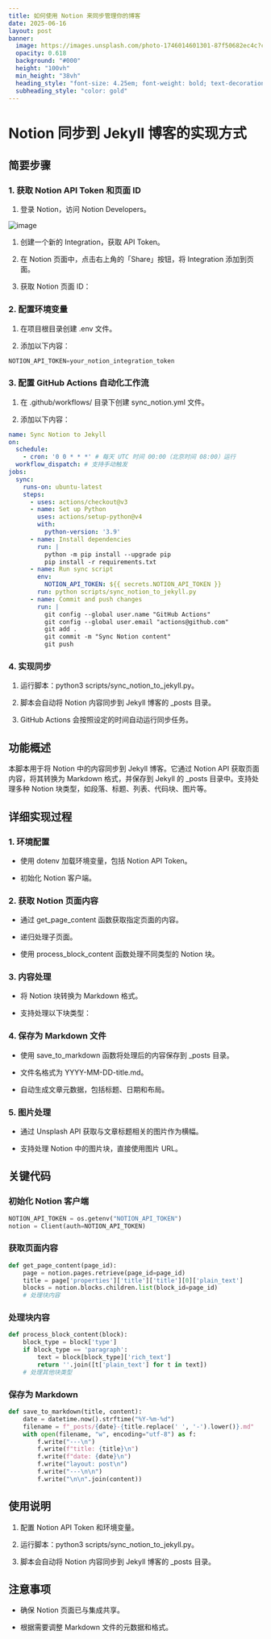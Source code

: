 ```yaml
---
title: 如何使用 Notion 来同步管理你的博客
date: 2025-06-16
layout: post
banner:
  image: https://images.unsplash.com/photo-1746014601301-87f50682ec4c?crop=entropy&cs=tinysrgb&fit=max&fm=jpg&ixid=M3w2OTIwMzJ8MHwxfHJhbmRvbXx8fHx8fHx8fDE3NTAwODM3NzV8&ixlib=rb-4.1.0&q=80&w=1080
  opacity: 0.618
  background: "#000"
  height: "100vh"
  min_height: "38vh"
  heading_style: "font-size: 4.25em; font-weight: bold; text-decoration: underline"
  subheading_style: "color: gold"
---
```


# Notion 同步到 Jekyll 博客的实现方式

## 简要步骤

### 1. 获取 Notion API Token 和页面 ID

1. 登录 Notion，访问 Notion Developers。

![image](https://prod-files-secure.s3.us-west-2.amazonaws.com/a7a0cc5a-89b9-4cda-8686-1fba0ca52f40/d19c1afe-dea5-4312-9333-786b0ba83054/image.png?X-Amz-Algorithm=AWS4-HMAC-SHA256&X-Amz-Content-Sha256=UNSIGNED-PAYLOAD&X-Amz-Credential=ASIAZI2LB466VCJJZBPB%2F20250616%2Fus-west-2%2Fs3%2Faws4_request&X-Amz-Date=20250616T142255Z&X-Amz-Expires=3600&X-Amz-Security-Token=IQoJb3JpZ2luX2VjEHYaCXVzLXdlc3QtMiJIMEYCIQDdNiQ4EJNE0c46S3X8CHWH8kO3Z7a9aeiRIPwbK%2BWSjAIhAOjvb9XnMa6avDu0bbL9L9emSf6HxOYtp4O2FcwYX%2BatKv8DCF8QABoMNjM3NDIzMTgzODA1Igxd17if2j1hDcnBag0q3AOamchr85b5mp8w%2Frg8kysfxy5U4FjQCuQBx83GD8uSjolXE4li0iBpwrp0zUAqGuO3NwOaG2qFE%2FBKtcLG0Di1dvMrKlvASU7Q12hzQo2icN8BjJXFGK4l40NW5ZKlDC242ODi96n4RB5g3ua1CZr2ijSFmxbvIbrKLxPwon24KQcdXFouKJdMOA9PWS0n%2FAiHMG2WDwrZ%2B5fLn%2F8N869G%2B4T8b8ADLWNKSlK9sAJ1Mvwbt%2Bog%2FecXyK%2FW8qz%2B0hO24G0Fh%2FrwJbc2Ajo9pqPoA22AJ16wVyPJnirDLU6VvBs11KAbjMMU8VPLOGGb0GxDEfUpithqGh%2Bt53RdsGi%2B5FeW%2ByjPS0EtyfLYr4PpFQ0ysa4TiAw7EStV0HpOPW7ci7fPFuRsLw0CgrCsAwVb1O5Odqb4Gqnq8Y7wQ%2BDSovYhogMUIPZlsBIuuqD0l0VVGwqOlrulEstYJlMxEMPJ3aHZLeQ77NG3kS%2BJyv7%2FUBfu44W7bapk%2BUNQuo7aFYqistXOliUrbNblR%2Bia4YcO%2FQ7k4isufM6OrmaRY9eWs%2F5t6O8513mHfUTIady3kY22hsLSMII3QiXyht%2Fw0gkNpVz3FmwAmKrH0PTOowPUKMzmhUQrnY8A9%2B35ZTCMyMDCBjqkAYkK0AlCltUc1KyL%2FkL3g%2ByLCYvvAWsaKue%2BH8HDb03vvI0CCUQcgblpTE3%2F%2FF1Wh%2BcpT9TtVjKiFyVDC0enDYtVJR86zL0tiPKN3OBgx6kDtpbjgSuEJl0X8fJZLPSNnAbTaiEYSwLpPV%2FQlXxVk%2FPO70EqwcGG0j7uulzj1PdHLKiiEljF47PfXe40FAKfYGo1jJ15tzuT7OAGAIEpMNm2Vf80&X-Amz-Signature=2f4600152e7466bf5d1eec30501423877ee71e52c483ef211d66a96533080f53&X-Amz-SignedHeaders=host&x-amz-checksum-mode=ENABLED&x-id=GetObject)

1. 创建一个新的 Integration，获取 API Token。

1. 在 Notion 页面中，点击右上角的「Share」按钮，将 Integration 添加到页面。

1. 获取 Notion 页面 ID：


### 2. 配置环境变量

1. 在项目根目录创建 .env 文件。

1. 添加以下内容：

```javascript
NOTION_API_TOKEN=your_notion_integration_token
```

### 3. 配置 GitHub Actions 自动化工作流

1. 在 .github/workflows/ 目录下创建 sync_notion.yml 文件。

1. 添加以下内容：

```yaml
name: Sync Notion to Jekyll
on:
  schedule:
    - cron: '0 0 * * *' # 每天 UTC 时间 00:00（北京时间 08:00）运行
  workflow_dispatch: # 支持手动触发
jobs:
  sync:
    runs-on: ubuntu-latest
    steps:
      - uses: actions/checkout@v3
      - name: Set up Python
        uses: actions/setup-python@v4
        with:
          python-version: '3.9'
      - name: Install dependencies
        run: |
          python -m pip install --upgrade pip
          pip install -r requirements.txt
      - name: Run sync script
        env:
          NOTION_API_TOKEN: ${{ secrets.NOTION_API_TOKEN }}
        run: python scripts/sync_notion_to_jekyll.py
      - name: Commit and push changes
        run: |
          git config --global user.name "GitHub Actions"
          git config --global user.email "actions@github.com"
          git add .
          git commit -m "Sync Notion content"
          git push
```

### 4. 实现同步

1. 运行脚本：python3 scripts/sync_notion_to_jekyll.py。

1. 脚本会自动将 Notion 内容同步到 Jekyll 博客的 _posts 目录。

1. GitHub Actions 会按照设定的时间自动运行同步任务。

## 功能概述

本脚本用于将 Notion 中的内容同步到 Jekyll 博客。它通过 Notion API 获取页面内容，将其转换为 Markdown 格式，并保存到 Jekyll 的 _posts 目录中。支持处理多种 Notion 块类型，如段落、标题、列表、代码块、图片等。

## 详细实现过程

### 1. 环境配置

- 使用 dotenv 加载环境变量，包括 Notion API Token。

- 初始化 Notion 客户端。

### 2. 获取 Notion 页面内容

- 通过 get_page_content 函数获取指定页面的内容。

- 递归处理子页面。

- 使用 process_block_content 函数处理不同类型的 Notion 块。

### 3. 内容处理

- 将 Notion 块转换为 Markdown 格式。

- 支持处理以下块类型：


### 4. 保存为 Markdown 文件

- 使用 save_to_markdown 函数将处理后的内容保存到 _posts 目录。

- 文件名格式为 YYYY-MM-DD-title.md。

- 自动生成文章元数据，包括标题、日期和布局。

### 5. 图片处理

- 通过 Unsplash API 获取与文章标题相关的图片作为横幅。

- 支持处理 Notion 中的图片块，直接使用图片 URL。

## 关键代码

### 初始化 Notion 客户端

```python
NOTION_API_TOKEN = os.getenv("NOTION_API_TOKEN")
notion = Client(auth=NOTION_API_TOKEN)
```

### 获取页面内容

```python
def get_page_content(page_id):
    page = notion.pages.retrieve(page_id=page_id)
    title = page['properties']['title']['title'][0]['plain_text']
    blocks = notion.blocks.children.list(block_id=page_id)
    # 处理块内容
```

### 处理块内容

```python
def process_block_content(block):
    block_type = block['type']
    if block_type == 'paragraph':
        text = block[block_type]['rich_text']
        return ''.join([t['plain_text'] for t in text])
    # 处理其他块类型
```

### 保存为 Markdown

```python
def save_to_markdown(title, content):
    date = datetime.now().strftime("%Y-%m-%d")
    filename = f"_posts/{date}-{title.replace(' ', '-').lower()}.md"
    with open(filename, "w", encoding="utf-8") as f:
        f.write("---\n")
        f.write(f"title: {title}\n")
        f.write(f"date: {date}\n")
        f.write("layout: post\n")
        f.write("---\n\n")
        f.write("\n\n".join(content))
```

## 使用说明

1. 配置 Notion API Token 和环境变量。

1. 运行脚本：python3 scripts/sync_notion_to_jekyll.py。

1. 脚本会自动将 Notion 内容同步到 Jekyll 博客的 _posts 目录。

## 注意事项

- 确保 Notion 页面已与集成共享。

- 根据需要调整 Markdown 文件的元数据和格式。